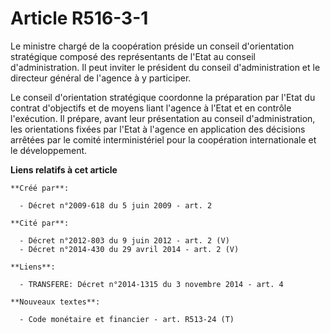 # Article R516-3-1

Le ministre chargé de la coopération préside un conseil d'orientation stratégique composé des représentants de l'Etat au
conseil d'administration. Il peut inviter le président du conseil d'administration et le directeur général de l'agence à y
participer. 

Le conseil d'orientation stratégique coordonne la préparation par l'Etat du contrat d'objectifs et de moyens liant l'agence à
l'Etat et en contrôle l'exécution. Il prépare, avant leur présentation au conseil d'administration, les orientations fixées
par l'Etat à l'agence en application des décisions arrêtées par le comité interministériel pour la coopération internationale
et le développement.

**Liens relatifs à cet article**

	**Créé par**:

	  - Décret n°2009-618 du 5 juin 2009 - art. 2

	**Cité par**:

	  - Décret n°2012-803 du 9 juin 2012 - art. 2 (V)
	  - Décret n°2014-430 du 29 avril 2014 - art. 2 (V)

	**Liens**:

	  - TRANSFERE: Décret n°2014-1315 du 3 novembre 2014 - art. 4

	**Nouveaux textes**:

	  - Code monétaire et financier - art. R513-24 (T)
